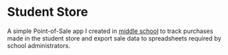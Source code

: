 # Student Store
A simple Point-of-Sale app I created in [middle school](https://www.millersc.org/) to track purchases made in the student store and export sale data to spreadsheets required by school administrators.
